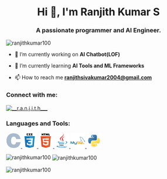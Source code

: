 <h1 align="center">Hi 👋, I'm Ranjith Kumar S</h1>
<h3 align="center">A passionate programmer and AI Engineer.</h3>

<p align="left"> <img src="https://komarev.com/ghpvc/?username=ranjithkumar100&label=Profile%20views&color=0e75b6&style=flat" alt="ranjithkumar100" /> </p>

- 🔭 I’m currently working on **AI Chatbot(LOF)**

- 🌱 I’m currently learning **AI Tools and ML Frameworks**

- 📫 How to reach me **ranjithsivakumar2004@gmail.com**

<h3 align="left">Connect with me:</h3>
<p align="left">
<a href="https://instagram.com/__r.a.n.j.i.t.h___" target="blank"><img align="center" src="https://raw.githubusercontent.com/rahuldkjain/github-profile-readme-generator/master/src/images/icons/Social/instagram.svg" alt="__r.a.n.j.i.t.h___" height="30" width="40" /></a>
</p>

<h3 align="left">Languages and Tools:</h3>
<p align="left"> <a href="https://www.cprogramming.com/" target="_blank" rel="noreferrer"> <img src="https://raw.githubusercontent.com/devicons/devicon/master/icons/c/c-original.svg" alt="c" width="40" height="40"/> </a> <a href="https://www.w3schools.com/css/" target="_blank" rel="noreferrer"> <img src="https://raw.githubusercontent.com/devicons/devicon/master/icons/css3/css3-original-wordmark.svg" alt="css3" width="40" height="40"/> </a> <a href="https://www.w3.org/html/" target="_blank" rel="noreferrer"> <img src="https://raw.githubusercontent.com/devicons/devicon/master/icons/html5/html5-original-wordmark.svg" alt="html5" width="40" height="40"/> </a> <a href="https://www.java.com" target="_blank" rel="noreferrer"> <img src="https://raw.githubusercontent.com/devicons/devicon/master/icons/java/java-original.svg" alt="java" width="40" height="40"/> </a> <a href="https://www.mysql.com/" target="_blank" rel="noreferrer"> <img src="https://raw.githubusercontent.com/devicons/devicon/master/icons/mysql/mysql-original-wordmark.svg" alt="mysql" width="40" height="40"/> </a> <a href="https://www.python.org" target="_blank" rel="noreferrer"> <img src="https://raw.githubusercontent.com/devicons/devicon/master/icons/python/python-original.svg" alt="python" width="40" height="40"/> </a> </p>

<p><img align="left" src="https://github-readme-stats.vercel.app/api/top-langs?username=ranjithkumar100&show_icons=true&locale=en&layout=compact" alt="ranjithkumar100" /></p>

<p>&nbsp;<img align="center" src="https://github-readme-stats.vercel.app/api?username=ranjithkumar100&show_icons=true&locale=en" alt="ranjithkumar100" /></p>

<p><img align="center" src="https://github-readme-streak-stats.herokuapp.com/?user=ranjithkumar100&" alt="ranjithkumar100" /></p>
